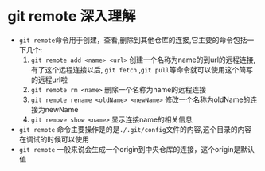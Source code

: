 # git remote 深入理解

- `git remote`命令用于创建，查看,删除到其他仓库的连接,它主要的命令包括一下几个:
    1. `git remote add <name> <url>` 创建一个名称为name的到url的远程连接,有了这个远程连接以后, `git fetch` ,`git pull`等命令就可以使用这个简写的远程url啦
    2. `git remote rm <name>` 删除一个名称为name的远程连接
    3. `git remote rename <oldName> <newName>` 修改一个名称为oldName的连接为newName
    4. `git remove show <name>` 显示连接name的相关信息
- `git remote` 命令主要操作是的是`./.git/config`文件的内容,这个目录的内容在调试的时候可以使用
- `git remote` 一般来说会生成一个origin到中央仓库的连接，这个origin是默认值